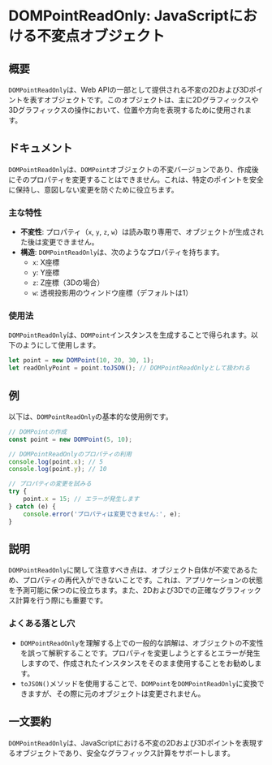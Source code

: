 <!--
Meta Description: # DOMPointReadOnly: JavaScriptにおける不変点オブジェクト ## 概要 `DOMPointReadOnly`は、Web APIの一部として提供される不変の2Dおよび3Dポイントを表すオブジェクトです。このオブジェクトは、主に2Dグラフィックスや3Dグラフィックスの操作にお...
Meta Keywords: dompointreadonly, point, dompoint, console, これは
-->

# DOMPointReadOnly: JavaScriptにおける不変点オブジェクト

## 概要
`DOMPointReadOnly`は、Web APIの一部として提供される不変の2Dおよび3Dポイントを表すオブジェクトです。このオブジェクトは、主に2Dグラフィックスや3Dグラフィックスの操作において、位置や方向を表現するために使用されます。

## ドキュメント
`DOMPointReadOnly`は、`DOMPoint`オブジェクトの不変バージョンであり、作成後にそのプロパティを変更することはできません。これは、特定のポイントを安全に保持し、意図しない変更を防ぐために役立ちます。

### 主な特性
- **不変性**: プロパティ（`x`, `y`, `z`, `w`）は読み取り専用で、オブジェクトが生成された後は変更できません。
- **構造**: `DOMPointReadOnly`は、次のようなプロパティを持ちます。
  - `x`: X座標
  - `y`: Y座標
  - `z`: Z座標（3Dの場合）
  - `w`: 透視投影用のウィンドウ座標（デフォルトは1）

### 使用法
`DOMPointReadOnly`は、`DOMPoint`インスタンスを生成することで得られます。以下のようにして使用します。

```javascript
let point = new DOMPoint(10, 20, 30, 1);
let readOnlyPoint = point.toJSON(); // DOMPointReadOnlyとして扱われる
```

## 例
以下は、`DOMPointReadOnly`の基本的な使用例です。

```javascript
// DOMPointの作成
const point = new DOMPoint(5, 10);

// DOMPointReadOnlyのプロパティの利用
console.log(point.x); // 5
console.log(point.y); // 10

// プロパティの変更を試みる
try {
    point.x = 15; // エラーが発生します
} catch (e) {
    console.error('プロパティは変更できません:', e);
}
```

## 説明
`DOMPointReadOnly`に関して注意すべき点は、オブジェクト自体が不変であるため、プロパティの再代入ができないことです。これは、アプリケーションの状態を予測可能に保つのに役立ちます。また、2Dおよび3Dでの正確なグラフィックス計算を行う際にも重要です。

### よくある落とし穴
- `DOMPointReadOnly`を理解する上での一般的な誤解は、オブジェクトの不変性を誤って解釈することです。プロパティを変更しようとするとエラーが発生しますので、作成されたインスタンスをそのまま使用することをお勧めします。
- `toJSON()`メソッドを使用することで、`DOMPoint`を`DOMPointReadOnly`に変換できますが、その際に元のオブジェクトは変更されません。

## 一文要約
`DOMPointReadOnly`は、JavaScriptにおける不変の2Dおよび3Dポイントを表現するオブジェクトであり、安全なグラフィックス計算をサポートします。